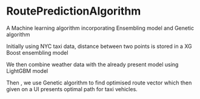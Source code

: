 # RoutePredictionAlgorithm

A Machine learning algorithm incorporating Ensembling model and Genetic algorithm

Initially using NYC taxi data, distance between two points is stored in a XG Boost ensembling model

We then combine weather data with the already present model using LightGBM model

Then , we use Genetic algorithm to find optimised route vector which then given on a UI presents optimal path for taxi vehicles.
